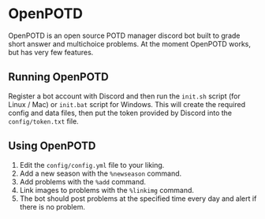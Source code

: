 # OpenPOTD

OpenPOTD is an open source POTD manager discord bot
built to grade short answer and multichoice problems.
At the moment OpenPOTD works, but has very few
features. 

## Running OpenPOTD

Register a bot account with Discord and then run the
`init.sh` script (for Linux / Mac) or `init.bat` script
for Windows. This will create the required config and
data files, then put the token provided by Discord
into the `config/token.txt` file.

## Using OpenPOTD

1. Edit the `config/config.yml` file to your liking. 
1. Add a new season with the `%newseason` command. 
1. Add problems with the `%add` command. 
1. Link images to problems with the `%linkimg` command. 
1. The bot should post problems at the specified time 
every day and alert if there is no problem. 
